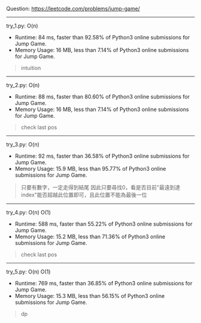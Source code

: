 Question: https://leetcode.com/problems/jump-game/

---

try_1.py: O(n)
* Runtime: 84 ms, faster than 92.58% of Python3 online submissions for Jump Game.
* Memory Usage: 16 MB, less than 7.14% of Python3 online submissions for Jump Game.

> intuition

---

try_2.py: O(n)
* Runtime: 88 ms, faster than 80.60% of Python3 online submissions for Jump Game.
* Memory Usage: 16 MB, less than 7.14% of Python3 online submissions for Jump Game.

> check last pos

---

try_3.py: O(n)
* Runtime: 92 ms, faster than 36.58% of Python3 online submissions for Jump Game.
* Memory Usage: 15.9 MB, less than 95.77% of Python3 online submissions for Jump Game.

> 只要有數字，一定走得到結尾
> 因此只要尋找0，看是否目前"最遠到達index"能否超越此位置即可，且此位置不能為最後一位

---

try_4.py: O(n) O(1)

* Runtime: 588 ms, faster than 55.22% of Python3 online submissions for Jump Game.
* Memory Usage: 15.2 MB, less than 71.36% of Python3 online submissions for Jump Game.

> check last pos

---

try_5.py: O(n) O(1)

* Runtime: 769 ms, faster than 36.85% of Python3 online submissions for Jump Game.
* Memory Usage: 15.3 MB, less than 56.15% of Python3 online submissions for Jump Game.

> dp